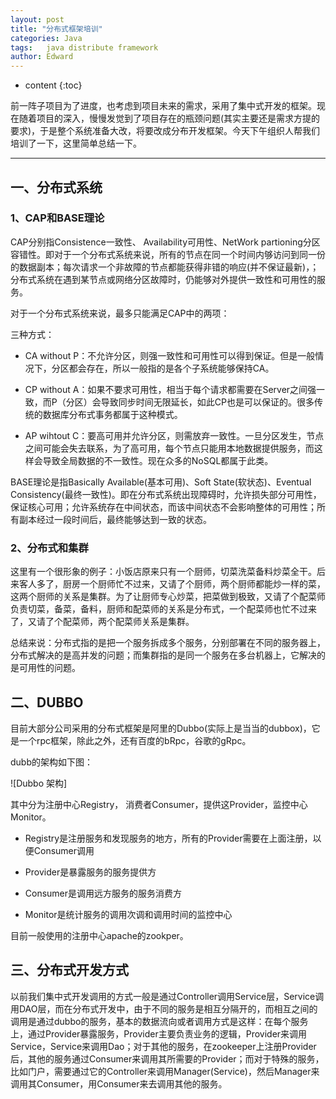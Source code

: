 ```yaml
---
layout: post
title: "分布式框架培训"
categories: Java
tags:	java distribute framework
author: Edward
---
```


* content
{:toc}

前一阵子项目为了进度，也考虑到项目未来的需求，采用了集中式开发的框架。现在随着项目的深入，慢慢发觉到了项目存在的瓶颈问题(其实主要还是需求方提的要求)，于是整个系统准备大改，将要改成分布开发框架。今天下午组织人帮我们培训了一下，这里简单总结一下。

--------------------

## 一、分布式系统

### 1、CAP和BASE理论

CAP分别指Consistence一致性、 Availability可用性、NetWork partioning分区容错性。即对于一个分布式系统来说，所有的节点在同一个时间内够访问到同一份的数据副本；每次请求一个非故障的节点都能获得非错的响应(并不保证最新)，；分布式系统在遇到某节点或网络分区故障时，仍能够对外提供一致性和可用性的服务。

对于一个分布式系统来说，最多只能满足CAP中的两项：

三种方式：

- CA without P：不允许分区，则强一致性和可用性可以得到保证。但是一般情况下，分区都会存在，所以一般指的是各个子系统能够保持CA。

- CP without A：如果不要求可用性，相当于每个请求都需要在Server之间强一致，而P（分区）会导致同步时间无限延长，如此CP也是可以保证的。很多传统的数据库分布式事务都属于这种模式。

- AP wihtout C：要高可用并允许分区，则需放弃一致性。一旦分区发生，节点之间可能会失去联系，为了高可用，每个节点只能用本地数据提供服务，而这样会导致全局数据的不一致性。现在众多的NoSQL都属于此类。

BASE理论是指Basically Available(基本可用)、Soft State(软状态)、Eventual Consistency(最终一致性)。即在分布式系统出现障碍时，允许损失部分可用性，保证核心可用；允许系统存在中间状态，而该中间状态不会影响整体的可用性；所有副本经过一段时间后，最终能够达到一致的状态。

### 2、分布式和集群

这里有一个很形象的例子：小饭店原来只有一个厨师，切菜洗菜备料炒菜全干。后来客人多了，厨房一个厨师忙不过来，又请了个厨师，两个厨师都能炒一样的菜，这两个厨师的关系是集群。为了让厨师专心炒菜，把菜做到极致，又请了个配菜师负责切菜，备菜，备料，厨师和配菜师的关系是分布式，一个配菜师也忙不过来了，又请了个配菜师，两个配菜师关系是集群。

总结来说：分布式指的是把一个服务拆成多个服务，分别部署在不同的服务器上，分布式解决的是高并发的问题；而集群指的是同一个服务在多台机器上，它解决的是可用性的问题。

## 二、DUBBO

目前大部分公司采用的分布式框架是阿里的Dubbo(实际上是当当的dubbox)，它是一个rpc框架，除此之外，还有百度的bRpc，谷歌的gRpc。

dubb的架构如下图：

![Dubbo 架构]

其中分为注册中心Registry， 消费者Consumer，提供这Provider，监控中心Monitor。

- Registry是注册服务和发现服务的地方，所有的Provider需要在上面注册，以便Consumer调用

- Provider是暴露服务的服务提供方

- Consumer是调用远方服务的服务消费方

- Monitor是统计服务的调用次调和调用时间的监控中心

目前一般使用的注册中心apache的zookper。

## 三、分布式开发方式

以前我们集中式开发调用的方式一般是通过Controller调用Service层，Service调用DAO层，而在分布式开发中，由于不同的服务是相互分隔开的，而相互之间的调用是通过dubbo的服务，基本的数据流向或者调用方式是这样：在每个服务上，通过Provider暴露服务，Provider主要负责业务的逻辑，Provider来调用Service，Service来调用Dao；对于其他的服务，在zookeeper上注册Provider后，其他的服务通过Consumer来调用其所需要的Provider；而对于特殊的服务，比如门户，需要通过它的Controller来调用Manager(Service)，然后Manager来调用其Consumer，用Consumer来去调用其他的服务。